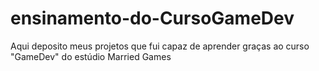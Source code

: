 # ensinamento-do-CursoGameDev
Aqui deposito meus projetos que fui capaz de aprender graças ao curso "GameDev" do estúdio  Married Games
